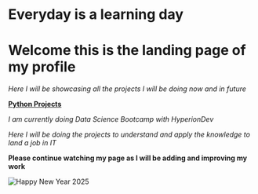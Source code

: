 # Everyday is a learning day
# Welcome this is the landing page of my profile
_Here I will be showcasing all the projects I will be doing now and in future_

<ins>**Python Projects**</ins> 

_I am currently doing Data Science Bootcamp with HyperionDev_

_Here I will be doing the projects to understand and apply the knowledge to land a job in IT_

**Please continue watching my page as I will be adding and improving my work**

<!--
**Arshiyadsml/Arshiyadsml** is a ✨ _special_ ✨ repository because its `README.md` (this file) appears on your GitHub profile.

Here are some ideas to get you started:

- 🔭 I’m currently working on ...
- 🌱 I’m currently learning ...
- 👯 I’m looking to collaborate on ...
- 🤔 I’m looking for help with ...
- 💬 Ask me about ...
- 📫 How to reach me: ...
- 😄 Pronouns: ...
- ⚡ Fun fact: ...
-->
![Happy New Year 2025](https://merrychristmaspictures.org/wp-content/uploads/2024/12/Happy-New-Year-2025-Wishes.jpeg)
